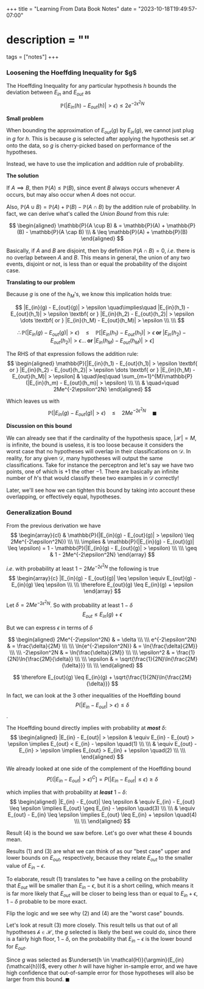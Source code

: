 +++
title = "Learning From Data Book Notes"
date = "2023-10-18T19:49:57-07:00"
# description = ""

tags = ["notes"]
+++


<h3>Loosening the Hoeffding Inequality for $g$</h3>

The Hoeffding Inequality for any particular hypothesis $h$ bounds the deviation between $E_{in}$ and $E_{out}$ as
$$
\mathbb{P}(|E_{in}(h) - E_{out}(h)| > \epsilon) \leq 2e^{-2\epsilon^2N}
$$


**Small problem**

When bounding the approximation of $E_{out}(g)$ by $E_{in}(g)$, we cannot just plug in $g$ for $h$. This is because $g$ is selected after applying the hypothesis set $\mathcal{H}$ onto the data, so $g$ is cherry-picked based on performance of the hypotheses. 

Instead, we have to use the implication and addition rule of probability. 

**The solution**

If $A \implies B$, then $\mathbb{P}(A) \leq \mathbb{P}(B)$, since event $B$ always occurs whenever $A$ occurs, but may also occur when $A$ does not occur.

Also, $\mathbb{P}(A \cup B) = \mathbb{P}(A) + \mathbb{P}(B) - \mathbb{P}(A \cap B)$ by the addition rule of probability. In fact, we can derive what's called the _Union Bound_ from this rule:

$$
\begin{aligned}
\mathbb{P}(A \cup B)    & =     \mathbb{P}(A) + \mathbb{P}(B) - \mathbb{P}(A \cap B) \\\
                        & \leq  \mathbb{P}(A) + \mathbb{P}(B)
\end{aligned}
$$

Basically, if $A$ and $B$ are disjoint, then by definition $\mathbb{P}(A \cap B) = 0$, $i.e.$ there is no overlap between $A$ and $B$. This means in general, the union of any two events, disjoint or not, is less than or equal the probability of the disjoint case.

**Translating to our problem**

Because $g$ is one of the $h_M$'s, we know this implication holds true:

$$
|E_{in}(g) - E_{out}(g)| > \epsilon \quad\implies\quad |E_{in}(h_1) - E_{out}(h_1)| > \epsilon \textbf{ or } |E_{in}(h_2) - E_{out}(h_2)| > \epsilon \dots \textbf{ or } |E_{in}(h_M) - E_{out}(h_M)| > \epsilon \\\ \\\
$$

$$
\therefore \mathbb{P}(|E_{in}(g) - E_{out}(g)| > \epsilon) \quad\leq\quad \mathbb{P}[|E_{in}(h_1) - E_{out}(h_1)| > \epsilon \textbf{ or } |E_{in}(h_2) - E_{out}(h_2)| > \epsilon \dots \textbf{ or } |E_{in}(h_M) - E_{out}(h_M)| > \epsilon]
$$


The RHS of that expression follows the addition rule:
$$
\begin{aligned}
\mathbb{P}[|E_{in}(h_1) - E_{out}(h_1)| > \epsilon \textbf{ or } |E_{in}(h_2) - E_{out}(h_2)| > \epsilon \dots \textbf{ or } |E_{in}(h_M) - E_{out}(h_M)| > \epsilon]   & \quad\leq\quad    \sum_{m=1}^{M}\mathbb{P}(|E_{in}(h_m) - E_{out}(h_m)| > \epsilon) \\\ \\\
                                                                                                                                                                        & \quad=\quad       2Me^{-2\epsilon^2N}
\end{aligned}
$$


Which leaves us with
$$
\mathbb{P}(|E_{in}(g) - E_{out}(g)| > \epsilon) \quad\leq\quad 2Me^{-2\epsilon^2N} \quad\blacksquare
$$

**Discussion on this bound**

We can already see that if the cardinality of the hypothesis space, $|\mathcal{H}| = M$, is infinite, the bound is useless, it is too loose because it considers the worst case that no hypotheses will overlap in their classifications on $\mathcal{D}$. In reality, for any given $\mathcal{D}$, many hypotheses will output the same classifications. Take for instance the perceptron and let's say we have two points, one of which is $+1$ the other $-1$. There are basically an infinite number of $h$'s that would classify these two examples in $\mathcal{D}$ correctly!

Later, we'll see how we can tighten this bound by taking into account these overlapping, or effectively equal, hypotheses.



<h3>Generalization Bound</h3>

From the previous derivation we have
$$
\begin{array}{cl}
& \mathbb{P}(|E_{in}(g) - E_{out}(g)| > \epsilon) \leq 2Me^{-2\epsilon^2N}) \\\ \\\
\implies & \mathbb{P}(|E_{in}(g) - E_{out}(g)| \leq \epsilon) = 1 - \mathbb{P}(|E_{in}(g) - E_{out}(g)| > \epsilon) \\\ \\\
\geq & 1 - 2Me^{-2\epsilon^2N}
\end{array}
$$

$i.e.$ with probability at least $1 - 2Me^{-2\epsilon^2N}$ the following is true
$$
\begin{array}{c}
|E_{in}(g) - E_{out}(g)| \leq \epsilon \equiv E_{out}(g) - E_{in}(g) \leq \epsilon \\\ \\\
\therefore E_{out}(g) \leq E_{in}(g) + \epsilon
\end{array}
$$

Let $\delta = 2Me^{-2\epsilon^2N}$. So with probability at least $1-\delta$
$$
E_{out} \leq E_{in}(g) + \epsilon
$$

But we can express $\epsilon$ in terms of $\delta$

$$
\begin{aligned}
2Me^{-2\epsilon^2N}         & =    \delta \\\ \\\
e^{-2\epsilon^2N}           & =    \frac{\delta}{2M} \\\ \\\
\ln{e^{-2\epsilon^2N}}      & =    \ln{\frac{\delta}{2M}} \\\ \\\
-2\epsilon^2N               & =    \ln{\frac{\delta}{2M}} \\\ \\\
\epsilon^2                  & =    \frac{1}{2N}\ln{\frac{2M}{\delta}} \\\ \\\
\epsilon                    & =    \sqrt{\frac{1}{2N}\ln{\frac{2M}{\delta}}} \\\ \\\
\end{aligned}
$$

$$
\therefore E_{out}(g) \leq E_{in}(g) + \sqrt{\frac{1}{2N}\ln{\frac{2M}{\delta}}}
$$


In fact, we can look at the 3 other inequalities of the Hoeffding bound
$$
P(|E_{in} - E_{out}| > \epsilon) \leq \delta
$$.


The Hoeffding bound directly implies with probability at ***most*** $\delta$:
$$
\begin{aligned}
|E_{in} - E_{out}| > \epsilon   & \equiv    E_{in} - E_{out} > \epsilon \implies E_{out} < E_{in} - \epsilon \quad(1) \\\ \\\
                                & \equiv    E_{out} - E_{in} > \epsilon \implies E_{out} > E_{in} + \epsilon \quad(2) \\\ \\\
\end{aligned}
$$


We already looked at one side of the complement of the Hoeffding bound
$$
P[(|E_{in} - E_{out}| > \epsilon)^C] = P(|E_{in} - E_{out}| \leq \epsilon) \geq \delta
$$

which implies that with probability at ***least*** $1-\delta$:
$$
\begin{aligned}
|E_{in} - E_{out}| \leq \epsilon    & \equiv    E_{in} - E_{out} \leq \epsilon \implies E_{out} \geq E_{in} - \epsilon \quad(3) \\\ \\\
                                    & \equiv    E_{out} - E_{in} \leq \epsilon \implies E_{out} \leq E_{in} + \epsilon \quad(4) \\\ \\\
\end{aligned}
$$


Result $(4)$ is the bound we saw before. Let's go over what these 4 bounds mean.

Results $(1)$ and $(3)$ are what we can think of as our "best case" upper and lower bounds on $E_{out}$, respectively, because they relate $E_{out}$ to the smaller value of $E_{in} - \epsilon$. 

To elaborate, result $(1)$ translates to "we have a ceiling on the probability that $E_{out}$ will be smaller than $E_{in} - \epsilon$, but it is a short ceiling, which means it is far more likely that $E_{out}$ will be closer to being less than or equal to $E_{in} + \epsilon$, $1-\delta$ probable to be more exact.

Flip the logic and we see why $(2)$ and $(4)$ are the "worst case" bounds.

Let's look at result $(3)$ more closely. This result tells us that out of all hypotheses $\mathcal{h} \in \mathcal{H}$, the $g$ selected is likely the best we could do, since there is a fairly high floor, $1-\delta$, on the probability that $E_{in} - \epsilon$ is the lower bound for $E_{out}$. 

Since $g$ was selected as $\underset{h \in \mathcal{H}}{\argmin}(E_{in}(\mathcal{h}))$, every other $h$ will have higher in-sample error, and we have high confidence that out-of-sample error for those hypotheses will also be larger from this bound. $\blacksquare$
